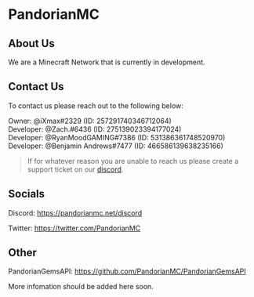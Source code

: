 # PandorianMC

## About Us

We are a Minecraft Network that is currently in development.

## Contact Us 

To contact us please reach out to the following below:

Owner: @iXmax#2329 (ID: 257291740346712064)    
Developer: @Zach.#6436 (ID: 275139023394177024)    
Developer: @RyanMoodGAMING#7386 (ID: 531386361748520970)      
Developer: @Benjamin Andrews#7477 (ID: 466586139638235166)

> If for whatever reason you are unable to reach us please create a support ticket on our [discord](https://pandorianmc.net/discord).

## Socials 

Discord: https://pandorianmc.net/discord

Twitter: https://twitter.com/PandorianMC

## Other

PandorianGemsAPI: https://github.com/PandorianMC/PandorianGemsAPI

More infomation should be added here soon.
